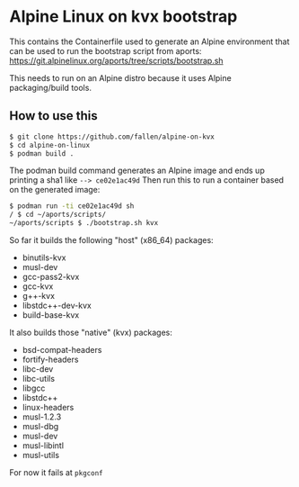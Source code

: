 # Alpine Linux on kvx bootstrap

This contains the Containerfile used to generate an Alpine environment that can be used to run the bootstrap script from aports: https://git.alpinelinux.org/aports/tree/scripts/bootstrap.sh

This needs to run on an Alpine distro because it uses Alpine packaging/build tools.

## How to use this

```bash
$ git clone https://github.com/fallen/alpine-on-kvx
$ cd alpine-on-linux
$ podman build .
```

The podman build command generates an Alpine image and ends up printing a sha1 like `--> ce02e1ac49d`
Then run this to run a container based on the generated image:

```bash
$ podman run -ti ce02e1ac49d sh
/ $ cd ~/aports/scripts/
~/aports/scripts $ ./bootstrap.sh kvx
```

So far it builds the following "host" (x86_64) packages:
* binutils-kvx
* musl-dev
* gcc-pass2-kvx
* gcc-kvx
* g++-kvx
* libstdc++-dev-kvx
* build-base-kvx

It also builds those "native" (kvx) packages:
* bsd-compat-headers
* fortify-headers
* libc-dev
* libc-utils
* libgcc
* libstdc++
* linux-headers
* musl-1.2.3
* musl-dbg
* musl-dev
* musl-libintl
* musl-utils

For now it fails at `pkgconf`
